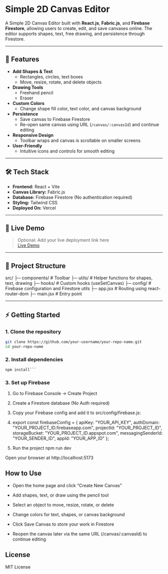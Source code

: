 # Simple 2D Canvas Editor

A Simple 2D Canvas Editor built with **React.js**, **Fabric.js**, and **Firebase Firestore**, allowing users to create, edit, and save canvases online. The editor supports shapes, text, free drawing, and persistence through Firestore.

---

## 🌟 Features

- **Add Shapes & Text**
  - Rectangles, circles, text boxes
  - Move, resize, rotate, and delete objects
- **Drawing Tools**
  - Freehand pencil
  - Eraser
- **Custom Colors**
  - Change shape fill color, text color, and canvas background
- **Persistence**
  - Save canvas to Firebase Firestore
  - Re-open same canvas using URL (`/canvas/:canvasId`) and continue editing
- **Responsive Design**
  - Toolbar wraps and canvas is scrollable on smaller screens
- **User-Friendly**
  - Intuitive icons and controls for smooth editing

---

## 🛠 Tech Stack

- **Frontend:** React + Vite
- **Canvas Library:** Fabric.js
- **Database:** Firebase Firestore (No authentication required)
- **Styling:** Tailwind CSS
- **Deployed On:** Vercel

---

## 🚀 Live Demo

> Optional: Add your live deployment link here  
> [Live Demo](https://your-deployment-url.com)

---

## 📂 Project Structure

src/
├─ components/ # Toolbar
├─ utils/ # Helper functions for shapes, text, drawing
├─ hooks/ # Custom hooks (useSetCanvas)
├─ config/ # Firebase configuration and Firestore utils
├─ app.jsx # Routing using react-router-dom
├─ main.jsx # Entry point

---

## ⚡ Getting Started

### 1. Clone the repository

```bash
git clone https://github.com/your-username/your-repo-name.git
cd your-repo-name
```

### 2. Install dependencies

````bash
npm install```
````

### 3. Set up Firebase

1. Go to Firebase Console
   → Create Project

2. Create a Firestore database (No Auth required)

3. Copy your Firebase config and add it to src/config/firebase.js:

4. export const firebaseConfig = {
   apiKey: "YOUR_API_KEY",
   authDomain: "YOUR_PROJECT_ID.firebaseapp.com",
   projectId: "YOUR_PROJECT_ID",
   storageBucket: "YOUR_PROJECT_ID.appspot.com",
   messagingSenderId: "YOUR_SENDER_ID",
   appId: "YOUR_APP_ID"
   };

5. Run the project
   npm run dev

Open your browser at http://localhost:5173

## How to Use

- Open the home page and click “Create New Canvas”

- Add shapes, text, or draw using the pencil tool

- Select an object to move, resize, rotate, or delete

- Change colors for text, shapes, or canvas background

- Click Save Canvas to store your work in Firestore

- Reopen the canvas later via the same URL (/canvas/:canvasId) to continue editing

## License

MIT License
